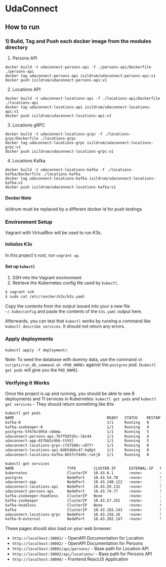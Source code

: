 # UdaConnect
## How to run

### 1) Build, Tag and Push each docker image from the modules directory
1. Persons API
```
docker build -t udaconnect-persons-api -f ./persons-api/Dockerfile ./persons-api
docker tag udaconnect-persons-api isildrum/udaconnect-persons-api:v1
docker push isildrum/udaconnect-persons-api:v1
```

2. Locations API
```
docker build -t udaconnect-locations-api -f ./locations-api/Dockerfile ./locations-api
docker tag udaconnect-locations-api isildrum/udaconnect-locations-api:v1
docker push isildrum/udaconnect-locations-api:v1
```

3. Locations gRPC
```
docker build -t udaconnect-locations-grpc -f ./locations-grpc/Dockerfile ./locations-grpc
docker tag udaconnect-locations-grpc isildrum/udaconnect-locations-grpc:v1
docker push isildrum/udaconnect-locations-grpc:v1
```

4. Locations Kafka
```
docker build -t udaconnect-locations-kafka -f ./locations-kafka/Dockerfile ./locations-kafka
docker tag udaconnect-locations-kafka isildrum/udaconnect-locations-kafka:v1
docker push isildrum/udaconnect-locations-kafka:v1
```

#### Docker Note
isildrum must be replaced by a different docker id for push testings

### Environment Setup
Vagrant with VirtualBox will be used to run K3s.

#### Initialize K3s
In this project's root, run `vagrant up`. 

#### Set up `kubectl`
1. SSH into the Vagrant environment 
2. Retrieve the Kubernetes config file used by `kubectl`. 

```bash
$ vagrant ssh
$ sudo cat /etc/rancher/k3s/k3s.yaml
```

Copy the contents from the output issued into your a new file `~/.kube/config` and paste the contents of the `k3s.yaml` output here.

Afterwards, you can test that `kubectl` works by running a command like `kubectl describe services`. It should not return any errors.

### Apply deployments
`kubectl apply -f deployment/`.

Note: To seed the database with dummy data, use the command `sh scripts/run_db_command.sh <POD_NAME>` against the `postgres` pod. (`kubectl get pods` will give you the `POD_NAME`). 

### Verifying it Works
Once the project is up and running, you should be able to see 8 deployments and 11 services in Kubernetes:
`kubectl get pods` and `kubectl get services` - They should return something like this

```bash
kubectl get pods
NAME                                          READY   STATUS    RESTARTS   AGE
kafka-0                                       1/1     Running   0          23h
kafka-zookeeper-0                             1/1     Running   4          4d1h
postgres-5f676c995d-c8mmw                     1/1     Running   5          4d21h
udaconnect-persons-api-7bff58fd5c-l8c44       1/1     Running   4          4d1h
udaconnect-app-657bb5c8bb-tth5l               1/1     Running   5          4d21h
udaconnect-locations-grpc-cfd7566c-v877r      1/1     Running   0          22h
udaconnect-locations-api-84654bbc47-bq8pt     1/1     Running   0          73m
udaconnect-locations-kafka-6b57cf449c-rwtj6   1/1     Running   0          57m

kubectl get services
NAME                        TYPE        CLUSTER-IP      EXTERNAL-IP   PORT(S)                      AGE
kubernetes                  ClusterIP   10.43.0.1       <none>        443/TCP                      10d
postgres                    NodePort    10.43.54.78     <none>        5432:30699/TCP               4d21h
udaconnect-app              NodePort    10.43.190.122   <none>        3000:30000/TCP               4d21h
udaconnect-locations-api    NodePort    10.43.59.132    <none>        5001:30001/TCP               4d21h
udaconnect-persons-api      NodePort    10.43.74.77     <none>        5002:30002/TCP               4d21h
kafka-zookeeper-headless    ClusterIP   None            <none>        2181/TCP,2888/TCP,3888/TCP   4d1h
kafka-zookeeper             ClusterIP   10.43.57.252    <none>        2181/TCP,2888/TCP,3888/TCP   4d1h
kafka-headless              ClusterIP   None            <none>        9092/TCP,9093/TCP            4d1h
kafka                       ClusterIP   10.43.183.143   <none>        9092/TCP                     4d1h
udaconnect-locations-grpc   NodePort    10.43.156.16    <none>        5005:30003/TCP               3d14h
kafka-0-external            NodePort    10.43.202.147   <none>        9094:30005/TCP               23h
```


These pages should also load on your web browser:
* `http://localhost:30001/` - OpenAPI Documentation for Location
* `http://localhost:30002/` - OpenAPI Documentation for Persons
* `http://localhost:30001/api/persons/` - Base path for Location API
* `http://localhost:30002/api/locations/` - Base path for Persons API
* `http://localhost:30000/` - Frontend ReactJS Application